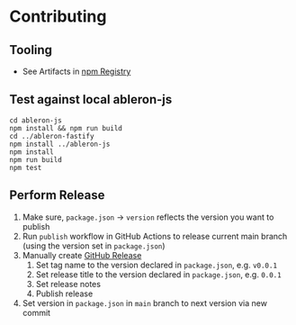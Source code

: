 # Contributing

## Tooling

- See Artifacts in [npm Registry](https://www.npmjs.com/package/ableron-fastify)

## Test against local ableron-js

```shell
cd ableron-js
npm install && npm run build
cd ../ableron-fastify
npm install ../ableron-js
npm install
npm run build
npm test
```

## Perform Release

1. Make sure, `package.json` → `version` reflects the version you want to publish
2. Run `publish` workflow in GitHub Actions to release current main branch (using the version set in `package.json`)
3. Manually create [GitHub Release](https://github.com/ableron/ableron-fastify/releases/new)
   1. Set tag name to the version declared in `package.json`, e.g. `v0.0.1`
   2. Set release title to the version declared in `package.json`, e.g. `0.0.1`
   3. Set release notes
   4. Publish release
4. Set version in `package.json` in `main` branch to next version via new commit
